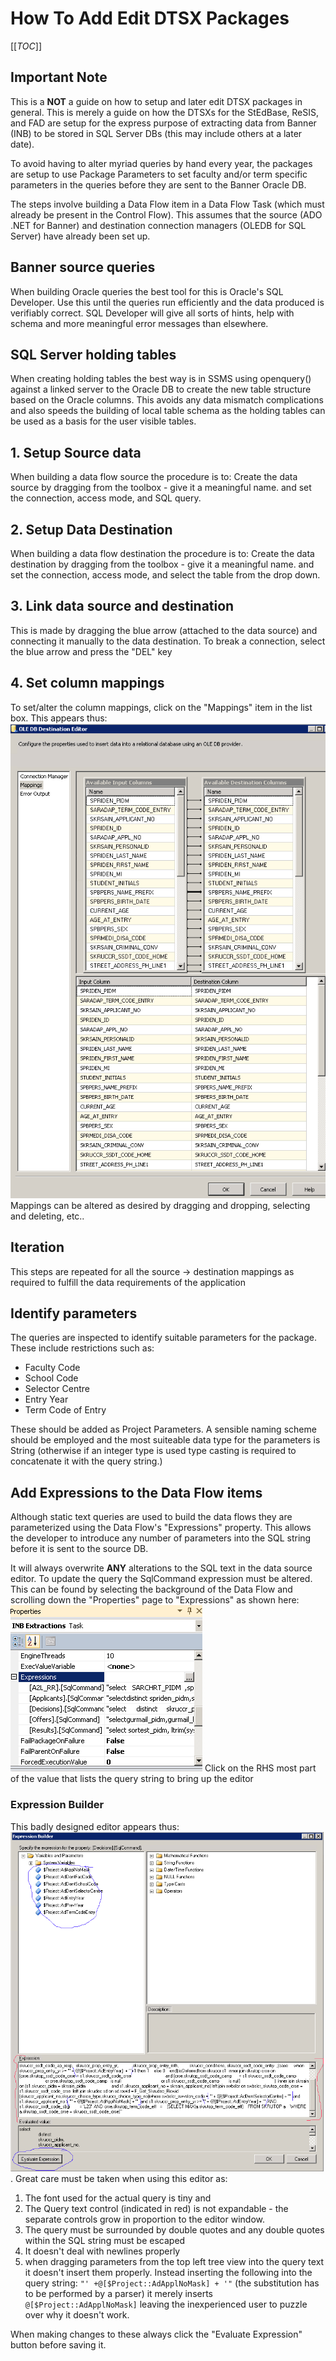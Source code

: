 # How To Add Edit DTSX Packages

[[_TOC_]]

## Important Note

This is a **NOT** a guide on how to setup and later edit DTSX packages in general. This is merely 
a guide on how the DTSXs for the StEdBase, ReSIS, and FAD are setup for the express purpose 
of extracting data from Banner (INB) to be stored in SQL Server DBs (this may include others at 
a later date).

To avoid having to alter myriad queries by hand every year, the packages are setup to use Package
Parameters to set faculty and/or term specific parameters in the queries before they are sent to
the Banner Oracle DB.

The steps involve building a Data Flow item in a Data Flow Task (which must already be present
in the Control Flow). This assumes that the source (ADO .NET for Banner) and destination connection
managers (OLEDB for SQL Server) have already been set up.

## Banner source queries
When building Oracle queries the best tool for this is Oracle's SQL Developer. Use
this until the queries run efficiently and the data produced is verifiably correct. SQL Developer
will give all sorts of hints, help with schema and more meaningful error messages than elsewhere.

## SQL Server holding tables
When creating holding tables the best way is in SSMS using openquery() against a 
linked server to the Oracle DB to create the new table structure based on the Oracle columns.
This avoids any data mismatch complications and also speeds the building of local table schema
as the holding tables can be used as a basis for the user visible tables.

## 1. Setup Source data

When building a data flow source the procedure is to:
Create the data source by dragging from the toolbox - give it a meaningful name. and set the connection, access
mode, and SQL query.


## 2. Setup Data Destination

When building a data flow destination the procedure is to:
Create the data destination by dragging from the toolbox - give it a meaningful name. and set the
connection, access mode, and select the table from the drop down.

## 3. Link data source and destination 

This is made by dragging the blue arrow (attached to the data source) and connecting it manually
to the data destination. To break a connection, select the blue arrow and press the "DEL" key

## 4. Set column mappings

To set/alter the column mappings, click on the "Mappings" item in the list box. This appears thus:
![source_dest_mappings.PNG](/.attachments/source_dest_mappings-29410702-bc68-4fcd-82e6-389f4b467760.PNG)
Mappings can be altered as desired by dragging and dropping, selecting and deleting, etc..

## Iteration
This steps are repeated for all the source -> destination mappings as required to fulfill the data requirements of the application

## Identify parameters

The queries are inspected to identify suitable parameters for the package. These include restrictions such as:
- Faculty Code
- School Code
- Selector Centre
- Entry Year
- Term Code of Entry

These should be added as Project Parameters. A sensible naming scheme should be employed and
 the most suiteable data type for the parameters is String (otherwise if an integer type is used type 
casting is required to concatenate it with the query string.)

## Add Expressions to the Data Flow items

Although static text queries are used to build the data flows they are parameterized using the 
Data Flow's "Expressions" property. This allows the developer to introduce any number of
parameters into the SQL string before it is sent to the source DB.

It will always overwrite **ANY** alterations to the SQL text in the data source editor. To update the query the SqlCommand expression must
be altered. This can be found by selecting the background of the Data Flow and scrolling down the "Properties" page to "Expressions"
as shown here:
![Expressions.PNG](/.attachments/Expressions-b20b031c-8cf3-4d82-8598-972dc9f5d40f.PNG)
Click on the RHS most part of the value that lists the query string to bring up the editor

### Expression Builder

This badly designed editor appears thus:
 ![Expression Builder.PNG](/.attachments/Expression%20Builder-cd9316e5-a093-43dc-8d27-54a6ac231fa7.PNG).
Great care must be taken when using this editor as:
1. The font used for the actual query is tiny and
0. The Query text control (indicated in red) is not expandable - the separate controls grow in 
proportion to the editor window.
0. The query must be surrounded by double quotes and any double quotes within the SQL string
must be escaped
0. It doesn't deal with newlines properly
0. when dragging parameters from the top left tree view into the query text it doesn't insert them
properly. Instead inserting the following into the query string:
`"' +@[$Project::AdApplNoMask] + '"` (the substitution has to be performed by a parser)
it merely inserts 
`@[$Project::AdApplNoMask]`
leaving the inexperienced user to puzzle over why it doesn't work.

When making changes to these always click the "Evaluate Expression" button before saving it.




